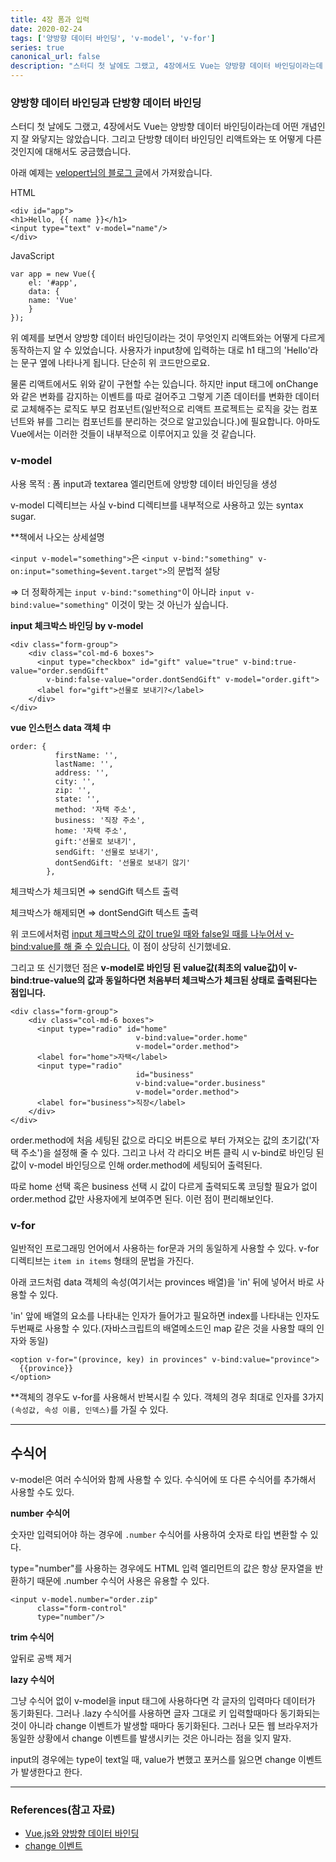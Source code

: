 ```yaml
---
title: 4장 폼과 입력
date: 2020-02-24
tags: ['양방향 데이터 바인딩', 'v-model', 'v-for']
series: true
canonical_url: false
description: "스터디 첫 날에도 그랬고, 4장에서도 Vue는 양방향 데이터 바인딩이라는데 어떤 개념인지 잘 와닿지는 않았습니다. 그리고 단방향 데이터 바인딩인 리액트와는 또 어떻게 다른 것인지에 대해서도 궁금했습니다."
---
```


### 양방향 데이터 바인딩과 단방향 데이터 바인딩

스터디 첫 날에도 그랬고, 4장에서도 Vue는 양방향 데이터 바인딩이라는데 어떤 개념인지 잘 와닿지는 않았습니다. 그리고 단방향 데이터 바인딩인 리액트와는 또 어떻게 다른 것인지에 대해서도 궁금했습니다.

아래 예제는 [velopert님의 블로그 글](https://velopert.com/3136)에서 가져왔습니다.

HTML

    <div id="app">
    <h1>Hello, {{ name }}</h1>
    <input type="text" v-model="name"/>
    </div>

JavaScript

    var app = new Vue({
    	el: '#app', 
    	data: {
    	name: 'Vue'
    	}
    });

위 예제를 보면서 양방향 데이터 바인딩이라는 것이 무엇인지 리액트와는 어떻게 다르게 동작하는지 알 수 있었습니다. 사용자가 input창에 입력하는 대로 h1 태그의 'Hello'라는 문구 옆에 나타나게 됩니다. 단순히 위 코드만으로요. 

물론 리액트에서도 위와 같이 구현할 수는 있습니다. 하지만 input 태그에 onChange와 같은 변화를 감지하는 이벤트를 따로 걸어주고 그렇게 기존 데이터를 변화한 데이터로 교체해주는 로직도 부모 컴포넌트(일반적으로 리액트 프로젝트는 로직을 갖는 컴포넌트와 뷰를 그리는 컴포넌트를 분리하는 것으로 알고있습니다.)에 필요합니다. 아마도 Vue에서는 이러한 것들이 내부적으로 이루어지고 있을 것 같습니다.

### **v-model**

사용 목적 : 폼 input과 textarea 엘리먼트에 양방향 데이터 바인딩을 생성

v-model 디렉티브는 사실 v-bind 디렉티브를 내부적으로 사용하고 있는 syntax sugar.

**책에서 나오는 상세설명 

`<input v-model="something">`은 `<input v-bind:"something" v-on:input="something=$event.target">`의 문법적 설탕

⇒ 더 정확하게는 `input v-bind:"something"`이 아니라 `input v-bind:value="something"` 이것이 맞는 것 아닌가 싶습니다.

**input 체크박스 바인딩 by v-model**

    <div class="form-group">
        <div class="col-md-6 boxes">
          <input type="checkbox" id="gift" value="true" v-bind:true-value="order.sendGift"
            v-bind:false-value="order.dontSendGift" v-model="order.gift">
          <label for="gift">선물로 보내기?</label>
        </div>
    </div>

**vue 인스턴스 data 객체 中**

    order: {
              firstName: '',
              lastName: '',
              address: '',
              city: '',
              zip: '',
              state: '',
              method: '자택 주소',
              business: '직장 주소',
              home: '자택 주소',
              gift:'선물로 보내기',
              sendGift: '선물로 보내기',
              dontSendGift: '선물로 보내기 않기'
            },

체크박스가 체크되면 ⇒ sendGift 텍스트 출력

체크박스가 해제되면 ⇒ dontSendGift 텍스트 출력

위 코드에서처럼 <u>input 체크박스의 값이 true일 때와 false일 때를 나누어서 v-bind:value를 해 줄 수 있습니다.</u> 이 점이 상당히 신기했네요. 

그리고 또 신기했던 점은 **v-model로 바인딩 된 value값(최초의 value값)이 v-bind:true-value의 값과 동일하다면 처음부터 체크박스가 체크된 상태로 출력된다는 점입니다.**

    <div class="form-group">
        <div class="col-md-6 boxes">
          <input type="radio" id="home" 
    							v-bind:value="order.home" 
    							v-model="order.method">
          <label for="home">자택</label>
          <input type="radio" 
    							id="business" 
    							v-bind:value="order.business" 
    							v-model="order.method">
          <label for="business">직장</label>
        </div>
    </div>

order.method에 처음 세팅된 값으로 라디오 버튼으로 부터 가져오는 값의 초기값('자택 주소')을 설정해 줄 수 있다. 그리고 나서 각 라디오 버튼 클릭 시 v-bind로 바인딩 된 값이 v-model 바인딩으로 인해 order.method에 세팅되어 출력된다. 

따로 home 선택 혹은 business 선택 시 값이 다르게 출력되도록 코딩할 필요가 없이 order.method 값만 사용자에게 보여주면 된다. 이런 점이 편리해보인다.

### **v-for**

일반적인 프로그래밍 언어에서 사용하는 for문과 거의 동일하게 사용할 수 있다. v-for 디렉티브는 `item in items` 형태의 문법을 가진다. 

아래 코드처럼 data 객체의 속성(여기서는 provinces 배열)을 'in' 뒤에 넣어서 바로 사용할 수 있다. 

'in' 앞에 배열의 요소를 나타내는 인자가 들어가고 필요하면 index를 나타내는 인자도 두번째로 사용할 수 있다.(자바스크립트의 배열메소드인 map 같은 것을 사용할 때의 인자와 동일)

    <option v-for="(province, key) in provinces" v-bind:value="province">
      {{province}}
    </option>

**객체의 경우도 v-for를 사용해서 반복시킬 수 있다. 객체의 경우 최대로 인자를 3가지`(속성값, 속성 이름, 인덱스)`를 가질 수 있다.

---
## 수식어

v-model은 여러 수식어와 함께 사용할 수 있다. 수식어에 또 다른 수식어를 추가해서 사용할 수도 있다.

**number 수식어**

숫자만 입력되어야 하는 경우에 `.number` 수식어를 사용하여  숫자로 타입 변환할 수 있다.

type="number"를 사용하는 경우에도 HTML 입력 엘리먼트의 값은 항상 문자열을 반환하기 때문에 .number 수식어 사용은 유용할 수 있다.

    <input v-model.number="order.zip" 	
          class="form-control"
          type="number"/>

**trim 수식어**

앞뒤로 공백 제거

**lazy 수식어**

그냥 수식어 없이 v-model을 input 태그에 사용하다면 각 글자의 입력마다 데이터가 동기화된다. 그러나 .lazy 수식어를 사용하면 글자 그대로 키 입력할때마다 동기화되는 것이 아니라 change 이벤트가 발생할 때마다 동기화된다. 그러나 모든 웹 브라우저가 동일한 상황에서 change 이벤트를 발생시키는 것은 아니라는 점을 잊지 말자. 

input의 경우에는 type이 text일 때, value가 변했고 포커스를 잃으면 change 이벤트가 발생한다고 한다. 

---

### References(참고 자료)

- [Vue.js와 양방향 데이터 바인딩](https://brunch.co.kr/@clay1987/139)
- [change 이벤트](https://developer.mozilla.org/en-US/docs/Web/API/HTMLElement/change_event)
